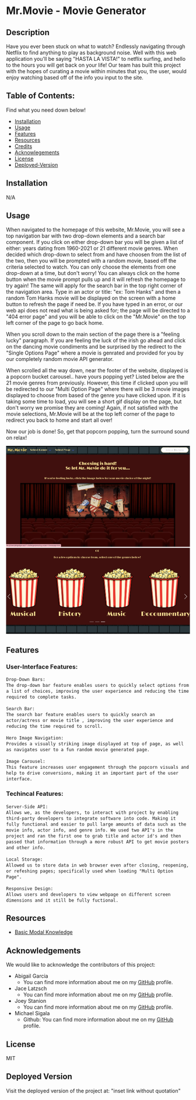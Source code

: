 # Mr.Movie - Movie Generator

## Description

Have you ever been stuck on what to watch? Endlessly navigating through Netflix to find anything to play as background noise. Well with this web application you'll be saying "HASTA LA VISTA!" to netflix surfing, and hello to the hours you will get back on your life! Our team has built this project with the hopes of curating a movie within minutes that you, the user, would enjoy watching based off of the info you input to the site.


## Table of Contents: 

 Find what you need down below!

- [Installation](#installation)
- [Usage](#usage)
- [Features](#features)
- [Resources](#resources)
- [Credits](#credits)
- [Acknowlegements](#acknowledgements)
- [License](#license)
- [Deployed-Version](#deployed-version)


## Installation

N/A


## Usage

When navigated to the homepage of this website, Mr.Movie, you will see a top navigation bar with two drop-down elements and a search bar component. If you click on either drop-down bar you will be given a list of either: years dating from 1960-2021 or 21 different movie genres. When decided which drop-down to select from and have choosen from the list of the two, then you will be prompted with a random movie, based off the criteria selected to watch. You can only choose the elements from one drop-down at a time, but don't worry! You can always click on the home button when the movie prompt pulls up and it will refresh the homepage to try again! The same will apply for the search bar in the top right corner of the navigation area. Type in an actor or title: "ex: Tom Hanks" and then a random Tom Hanks movie will be displayed on the screen with a home button to refresh the page if need be. If you have typed in an error, or our web api does not read what is being asked for; the page will be directed to a "404 error page" and you will be able to click on the "Mr.Movie" on the top left corner of the page to go back home.

When you scroll down to the main section of the page there is a "feeling lucky" paragraph. If you are feeling the luck of the irish go ahead and click on the dancing movie condiments and be surprised by the redirect to the "Single Options Page" where a movie is genrated and provided for you by our completely random movie API generator. 

When scrolled all the way down, near the footer of the website, displayed is a popcorn bucket carousel.. have yours popping yet? Listed below are the 21 movie genres from previously. However, this time if clicked upon you will be redirected to our "Multi Option Page" where there will be 3 movie images displayed to choose from based of the genre you have clicked upon. If it is taking some time to load, you will see a short gif display on the page, but don't worry we promise they are coming! Again, if not satisfied with the movie selections, Mr.Movie will be at the top left corner of the page to redirect you back to home and start all over! 

Now our job is done! So, get that popcorn popping, turn the surround sound on relax!

![alt text](/images/Screenshot%202023-03-27%20at%203.15.31%20AM.png)
![alt text](/images/Screenshot%202023-03-27%20at%203.16.10%20AM.png)


## Features

### User-Interface Features:
    Drop-Down Bars: 
    The drop-down bar feature enables users to quickly select options from a list of choices, improving the user experience and reducing the time required to complete tasks.

    Search Bar:
    The search bar feature enables users to quickly search an actor/actress or movie title , improving the user experience and reducing the time required to scroll.

    Hero Image Navigation:
    Provides a visually striking image displayed at top of page, as well as navigates user to a fun random movie generated page.

    Image Carousel:
    This feature increases user engagement through the popcorn visuals and help to drive conversions, making it an important part of the user interface.

### Techincal Features:

    Server-Side API: 
    Allows we, as the developers, to interact with project by enabling third-party developers to integrate software into code. Making it fully functional and easier to pull large amounts of data such as the movie info, actor info, and genre info. We used two API's in the project and ran the first one to grab title and actor id's and then passed that information through a more robust API to get movie posters and other info.

    Local Storage: 
    Allowed us to store data in web browser even after closing, reopening, or refeshing pages; specifically used when loading "Multi Option Page". 

    Responsive Design:
    Allows users and developers to view webpage on different screen dimensions and it still be fully fuctional.


## Resources

- [Basic Modal Knowledge](https://www.w3schools.com/howto/howto_css_modals.asp)


## Acknowledgements

We would like to acknowledge the contributors of this project: 

- Abigail Garcia
    - You can find more information about me on my [GitHub](https://github.com/abigailmgarcia) profile.
- Jace Latzsch
    - You can find more information about me on my [GitHub](https://github.com/jacelatzsch) profile.
- Joey Stanion
    - You can find more information about me on my [GitHub](https://github.com/Jstanion) profile.
- Michael Sigala
    - Github: You can find more information about me on my [GitHub](https://github.com/Msigala96) profile.


## License

MIT


## Deployed Version

Visit the deployed version of the project at: "inset link without quotation"



